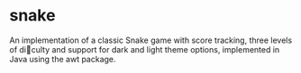 # snake
An implementation of a classic Snake game with score tracking, three levels of diculty and support
for dark and light theme options, implemented in Java using the awt package.
